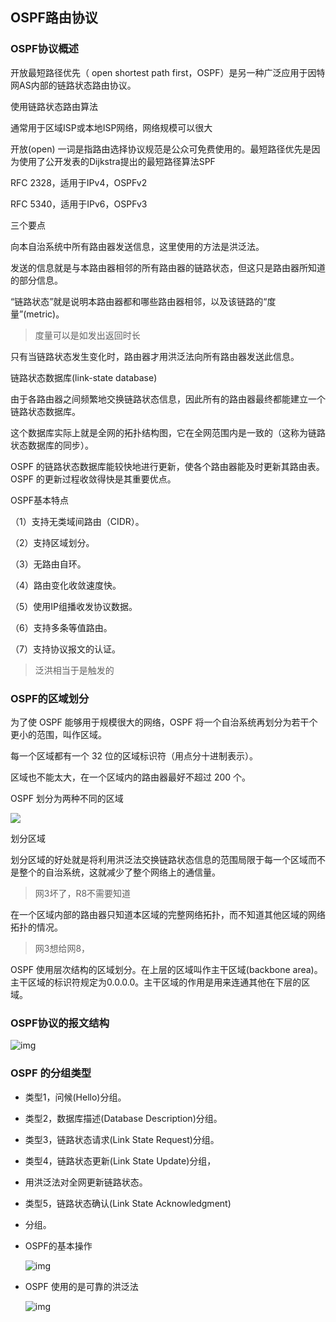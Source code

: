 ## OSPF路由协议

### OSPF协议概述

开放最短路径优先（ open shortest path first，OSPF）是另一种广泛应用于因特网AS内部的链路状态路由协议。

使用链路状态路由算法

通常用于区域ISP或本地ISP网络，网络规模可以很大

开放(open) 一词是指路由选择协议规范是公众可免费使用的。最短路径优先是因为使用了公开发表的Dijkstra提出的最短路径算法SPF

RFC 2328，适用于IPv4，OSPFv2

RFC 5340，适用于IPv6，OSPFv3

三个要点 

向本自治系统中所有路由器发送信息，这里使用的方法是洪泛法。

发送的信息就是与本路由器相邻的所有路由器的链路状态，但这只是路由器所知道的部分信息。

“链路状态”就是说明本路由器都和哪些路由器相邻，以及该链路的“度量”(metric)。 

> 度量可以是如发出返回时长

只有当链路状态发生变化时，路由器才用洪泛法向所有路由器发送此信息。  



链路状态数据库(link-state database) 

由于各路由器之间频繁地交换链路状态信息，因此所有的路由器最终都能建立一个链路状态数据库。

这个数据库实际上就是全网的拓扑结构图，它在全网范围内是一致的（这称为链路状态数据库的同步）。

OSPF 的链路状态数据库能较快地进行更新，使各个路由器能及时更新其路由表。OSPF 的更新过程收敛得快是其重要优点。 



OSPF基本特点

（1）支持无类域间路由（CIDR）。

（2）支持区域划分。

（3）无路由自环。

（4）路由变化收敛速度快。

（5）使用IP组播收发协议数据。

（6）支持多条等值路由。

（7）支持协议报文的认证。

> 泛洪相当于是触发的

### OSPF的区域划分

为了使 OSPF 能够用于规模很大的网络，OSPF 将一个自治系统再划分为若干个更小的范围，叫作区域。

每一个区域都有一个 32 位的区域标识符（用点分十进制表示）。

区域也不能太大，在一个区域内的路由器最好不超过 200 个。  



OSPF 划分为两种不同的区域 

![](https://cdn.jsdelivr.net/gh/ZanderZhao/img20/file/20191126093122.png)



划分区域 

划分区域的好处就是将利用洪泛法交换链路状态信息的范围局限于每一个区域而不是整个的自治系统，这就减少了整个网络上的通信量。

> 网3坏了，R8不需要知道



在一个区域内部的路由器只知道本区域的完整网络拓扑，而不知道其他区域的网络拓扑的情况。

> 网3想给网8，

OSPF 使用层次结构的区域划分。在上层的区域叫作主干区域(backbone area)。主干区域的标识符规定为0.0.0.0。主干区域的作用是用来连通其他在下层的区域。  



### OSPF协议的报文结构

![img](https://cdn.jsdelivr.net/gh/ZanderZhao/img20/file/20200115191405.png)

### OSPF 的分组类型

- 类型1，问候(Hello)分组。

- 类型2，数据库描述(Database Description)分组。

- 类型3，链路状态请求(Link State Request)分组。

- 类型4，链路状态更新(Link State Update)分组，

- 用洪泛法对全网更新链路状态。

- 类型5，链路状态确认(Link State Acknowledgment)

- 分组。

- OSPF的基本操作 

  ![img](https://cdn.jsdelivr.net/gh/ZanderZhao/img20/file/20200115191406.png)

- OSPF 使用的是可靠的洪泛法 

  ![img](https://cdn.jsdelivr.net/gh/ZanderZhao/img20/file/20200115191407.png)

## 
